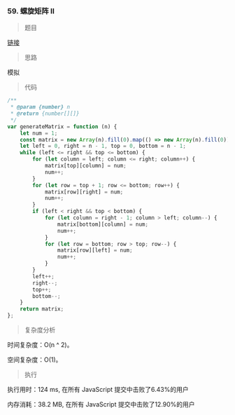 ### 59. 螺旋矩阵 II

> 题目

[链接](https://leetcode-cn.com/problems/spiral-matrix-ii/)

> 思路

模拟

> 代码

```js
/**
 * @param {number} n
 * @return {number[][]}
 */
var generateMatrix = function (n) {
    let num = 1;
    const matrix = new Array(n).fill(0).map(() => new Array(n).fill(0));
    let left = 0, right = n - 1, top = 0, bottom = n - 1;
    while (left <= right && top <= bottom) {
        for (let column = left; column <= right; column++) {
            matrix[top][column] = num;
            num++;
        }
        for (let row = top + 1; row <= bottom; row++) {
            matrix[row][right] = num;
            num++;
        }
        if (left < right && top < bottom) {
            for (let column = right - 1; column > left; column--) {
                matrix[bottom][column] = num;
                num++;
            }
            for (let row = bottom; row > top; row--) {
                matrix[row][left] = num;
                num++;
            }
        }
        left++;
        right--;
        top++;
        bottom--;
    }
    return matrix;
};
```

> 复杂度分析

时间复杂度：O(n ^ 2)。

空间复杂度：O(1)。

> 执行

执行用时：124 ms, 在所有 JavaScript 提交中击败了6.43%的用户

内存消耗：38.2 MB, 在所有 JavaScript 提交中击败了12.90%的用户
